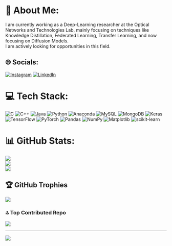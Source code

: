 # 💫 About Me:
I am currently working as a Deep-Learning researcher at the Optical <br>Networks and Technologies Lab, mainly focusing on techniques like <br>Knowledge Distillation, Federated Learning, Transfer Learning, and now <br>focusing on Diffusion Models.<br>I am actively looking for opportunities in this field.


## 🌐 Socials:
[![Instagram](https://img.shields.io/badge/Instagram-%23E4405F.svg?logo=Instagram&logoColor=white)](https://instagram.com/ahmad_sarmad_ali._) [![LinkedIn](https://img.shields.io/badge/LinkedIn-%230077B5.svg?logo=linkedin&logoColor=white)](https://linkedin.com/in/ahmad-sarmad-ali-ba288b24b/) 

# 💻 Tech Stack:
![C](https://img.shields.io/badge/c-%2300599C.svg?style=for-the-badge&logo=c&logoColor=white) ![C++](https://img.shields.io/badge/c++-%2300599C.svg?style=for-the-badge&logo=c%2B%2B&logoColor=white) ![Java](https://img.shields.io/badge/java-%23ED8B00.svg?style=for-the-badge&logo=openjdk&logoColor=white) ![Python](https://img.shields.io/badge/python-3670A0?style=for-the-badge&logo=python&logoColor=ffdd54) ![Anaconda](https://img.shields.io/badge/Anaconda-%2344A833.svg?style=for-the-badge&logo=anaconda&logoColor=white) ![MySQL](https://img.shields.io/badge/mysql-%2300000f.svg?style=for-the-badge&logo=mysql&logoColor=white) ![MongoDB](https://img.shields.io/badge/MongoDB-%234ea94b.svg?style=for-the-badge&logo=mongodb&logoColor=white) ![Keras](https://img.shields.io/badge/Keras-%23D00000.svg?style=for-the-badge&logo=Keras&logoColor=white) ![TensorFlow](https://img.shields.io/badge/TensorFlow-%23FF6F00.svg?style=for-the-badge&logo=TensorFlow&logoColor=white) ![PyTorch](https://img.shields.io/badge/PyTorch-%23EE4C2C.svg?style=for-the-badge&logo=PyTorch&logoColor=white) ![Pandas](https://img.shields.io/badge/pandas-%23150458.svg?style=for-the-badge&logo=pandas&logoColor=white) ![NumPy](https://img.shields.io/badge/numpy-%23013243.svg?style=for-the-badge&logo=numpy&logoColor=white) ![Matplotlib](https://img.shields.io/badge/Matplotlib-%23ffffff.svg?style=for-the-badge&logo=Matplotlib&logoColor=black) ![scikit-learn](https://img.shields.io/badge/scikit--learn-%23F7931E.svg?style=for-the-badge&logo=scikit-learn&logoColor=white)
# 📊 GitHub Stats:
![](https://github-readme-stats.vercel.app/api?username=SARMAD-ALI-cyber&theme=radical&hide_border=false&include_all_commits=true&count_private=true)<br/>
![](https://github-readme-streak-stats.herokuapp.com/?user=SARMAD-ALI-cyber&theme=radical&hide_border=false)<br/>
![](https://github-readme-stats.vercel.app/api/top-langs/?username=SARMAD-ALI-cyber&theme=radical&hide_border=false&include_all_commits=true&count_private=true&layout=compact)

## 🏆 GitHub Trophies
![](https://github-profile-trophy.vercel.app/?username=SARMAD-ALI-cyber&theme=radical&no-frame=false&no-bg=false&margin-w=4)

### 🔝 Top Contributed Repo
![](https://github-contributor-stats.vercel.app/api?username=SARMAD-ALI-cyber&limit=5&theme=radical&combine_all_yearly_contributions=true)

---
[![](https://visitcount.itsvg.in/api?id=SARMAD-ALI-cyber&icon=0&color=0)](https://visitcount.itsvg.in)

<!-- Proudly created with GPRM ( https://gprm.itsvg.in ) -->
